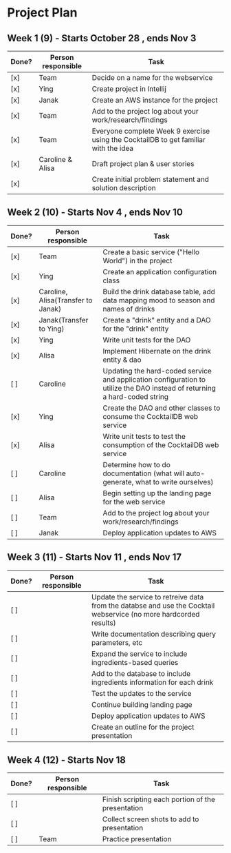 # Project Plan

## Week 1 (9) - Starts October 28 , ends Nov 3
| Done? | Person responsible | Task |
|------|------|-------|
| [x] | Team | Decide on a name for the webservice|
| [x] | Ying | Create project in Intellij|
| [x] | Janak | Create an AWS instance for the project|
| [x] | Team | Add to the project log about your work/research/findings|
| [x] | Team | Everyone complete Week 9 exercise using the CocktailDB to get familiar with the idea|
| [x] | Caroline & Alisa | Draft project plan & user stories|
| [x] | | Create initial problem statement and solution description|

                                                         
## Week 2 (10) - Starts Nov 4 , ends Nov 10
| Done? | Person responsible | Task |
|------|------|-------|
| [x] | Team| Create a basic service ("Hello World") in the project|
| [x] | Ying| Create an application configuration class |
| [x] | Caroline, Alisa(Transfer to Janak)| Build the drink database table, add data mapping mood to season and names of drinks |
| [x] | Janak(Transfer to Ying)| Create a "drink" entity and a DAO for the "drink" entity |
| [x] | Ying| Write unit tests for the DAO|
| [x] | Alisa| Implement Hibernate on the drink entity & dao|
| [ ] | Caroline| Updating the hard-coded service and application configuration to utilize the DAO instead of returning a hard-coded string|
| [x] | Ying| Create the DAO and other classes to consume the CocktailDB web service |
| [x] | Alisa| Write unit tests to test the consumption of the CocktailDB web service |
| [ ] | Caroline| Determine how to do documentation (what will auto-generate, what to write ourselves)|
| [ ] | Alisa| Begin setting up the landing page for the web service |
| [ ] | Team| Add to the project log about your work/research/findings|
| [ ] | Janak|Deploy application updates to AWS|

## Week 3 (11) - Starts Nov 11 , ends Nov 17
| Done? | Person responsible | Task |
|------|------|-------|
| [ ] | | Update the service to retreive data from the databse and use the Cocktail webservice (no more hardcorded results)|
| [ ] | | Write documentation describing query parameters, etc|
| [ ] | | Expand the service to include ingredients-based queries|
| [ ] | | Add to the database to include ingredients information for each drink |
| [ ] | | Test the updates to the service|
| [ ] | | Continue building landing page|
| [ ] | | Deploy application updates to AWS|
| [ ] | | Create an outline for the project presentation|

## Week 4 (12) - Starts Nov 18
| Done? | Person responsible | Task |
|------|------|-------|
| [ ] | | Finish scripting each portion of the presentation|
| [ ] | | Collect screen shots to add to presentation|
| [ ] |Team| Practice presentation|
